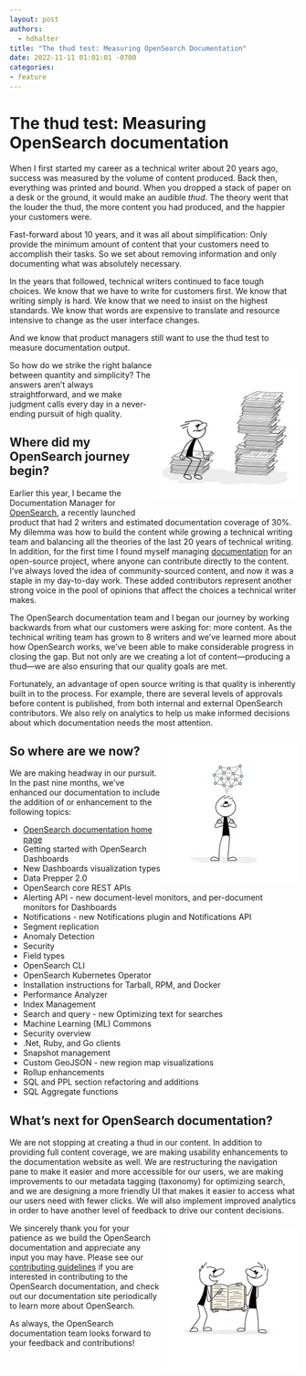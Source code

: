```yaml
---
layout: post
authors:
  - hdhalter
title: "The thud test: Measuring OpenSearch Documentation"
date: 2022-11-11 01:01:01 -0700
categories:
- feature
---
```


# The thud test: Measuring OpenSearch documentation 

When I first started my career as a technical writer about 20 years ago, success was measured by the volume of content produced. Back then, everything was printed and bound. When you dropped a stack of paper on a desk or the ground, it would make an audible *thud*. The theory went that the louder the thud, the more content you had produced, and the happier your customers were.

Fast-forward about 10 years, and it was all about simplification: Only provide the minimum amount of content that your customers need to accomplish their tasks. So we set about removing information and only documenting what was absolutely necessary.

In the years that followed, technical writers continued to face tough choices. We know that we have to write for customers first. We know that writing simply is hard. We know that we need to insist on the highest standards. We know that words are expensive to translate and resource intensive to change as the user interface changes.

And we know that product managers still want to use the thud test to measure documentation output.
<p style="max-width: 50%; float: right;">
<img src="/assets/media/blog-images/2022-11-08-thudtest/stack-of-papers.jpg" alt="Stack of papers"/>

So how do we strike the right balance between quantity and simplicity? The answers aren’t always straightforward, and we make judgment calls every day in a never-ending pursuit of high quality.


## Where did my OpenSearch journey begin?

Earlier this year, I became the Documentation Manager for [OpenSearch](https://opensearch.org/), a recently launched product that had 2 writers and estimated documentation coverage of 30%. My dilemma was how to build the content while growing a technical writing team and balancing all the theories of the last 20 years of technical writing. 
In addition, for the first time I found myself managing [documentation](https://opensearch.org/docs/latest/) for an open-source project, where anyone can contribute directly to the content. I’ve always loved the idea of community-sourced content, and now it was a staple in my day-to-day work. These added contributors represent another strong voice in the pool of opinions that affect the choices a technical writer makes.

The OpenSearch documentation team and I began our journey by working backwards from what our customers were asking for: more content. As the technical writing team has grown to 8 writers and we’ve learned more about how OpenSearch works, we’ve been able to make considerable progress in closing the gap. But not only are we creating a lot of content—producing a thud—we are also ensuring that our quality goals are met.

Fortunately, an advantage of open source writing is that quality is inherently built in to the process. For example, there are several levels of approvals before content is published, from both internal and external OpenSearch contributors. We also rely on analytics to help us make informed decisions about which documentation needs the most attention.
<p style="max-width: 50%; float: right;">
<img src="/assets/media/blog-images/2022-11-08-thudtest/thinking.jpg" alt="Thinking"/>

## So where are we now?

We are making headway in our pursuit. In the past nine months, we’ve enhanced our documentation to include the addition of or enhancement to the following topics:

* [OpenSearch documentation home page](https://opensearch.org/docs/latest)
* Getting started with OpenSearch Dashboards
* New Dashboards visualization types
* Data Prepper 2.0
* OpenSearch core REST APIs
* Alerting API - new document-level monitors, and per-document monitors for  Dashboards
* Notifications - new Notifications plugin and Notifications API
* Segment replication
* Anomaly Detection
* Security 
* Field types
* OpenSearch CLI
* OpenSearch Kubernetes Operator
* Installation instructions for Tarball, RPM, and Docker
* Performance Analyzer
* Index Management
* Search and query - new Optimizing text for searches
* Machine Learning (ML) Commons
* Security overview
* .Net, Ruby, and Go clients
* Snapshot management
* Custom GeoJSON - new region map visualizations
* Rollup enhancements
* SQL and PPL section refactoring and additions
* SQL Aggregate functions


## What’s next for OpenSearch documentation?

We are not stopping at creating a thud in our content. In addition to providing full content coverage, we are making usability enhancements to the documentation website as well. We are restructuring the navigation pane to make it easier and more accessible for our users, we are making improvements to our metadata tagging (taxonomy) for optimizing search, and we are designing a more friendly UI that makes it easier to access what our users need with fewer clicks. We will also implement improved analytics in order to have another level of feedback to drive our content decisions.
<p style="max-width: 50%; float: right;">
<img src="/assets/media/blog-images/2022-11-08-thudtest/open-source.jpg" alt="Open source community"/>

We sincerely thank you for your patience as we build the OpenSearch documentation and appreciate any input you may have. Please see our [contributing guidelines](https://github.com/opensearch-project/documentation-website/blob/main/CONTRIBUTING.md) if you are interested in contributing to the OpenSearch documentation, and check out our documentation site periodically to learn more about OpenSearch. 

As always, the OpenSearch documentation team looks forward to your feedback and contributions!
